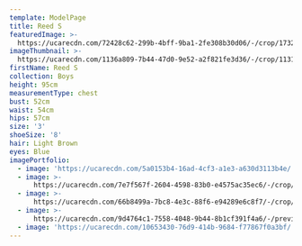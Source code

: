 ```yaml
---
template: ModelPage
title: Reed S
featuredImage: >-
  https://ucarecdn.com/72428c62-299b-4bff-9ba1-2fe308b30d06/-/crop/1732x1102/0,241/-/preview/
imageThumbnail: >-
  https://ucarecdn.com/1136a809-7b44-47d0-9e52-a2f821fe3d36/-/crop/1131x1430/81,0/-/preview/
firstName: Reed S
collection: Boys
height: 95cm
measurementType: chest
bust: 52cm
waist: 54cm
hips: 57cm
size: '3'
shoeSize: '8'
hair: Light Brown
eyes: Blue
imagePortfolio:
  - image: 'https://ucarecdn.com/5a0153b4-16ad-4cf3-a1e3-a630d3113b4e/'
  - image: >-
      https://ucarecdn.com/7e7f567f-2604-4598-83b0-e4575ac35ec6/-/crop/1788x2126/0,110/-/preview/
  - image: >-
      https://ucarecdn.com/66b8499a-7bc8-4e3c-88f6-e94289e6c8f7/-/crop/1468x2003/62,446/-/preview/
  - image: >-
      https://ucarecdn.com/9d4764c1-7558-4048-9b44-8b1cf391f4a6/-/preview/-/rotate/90/
  - image: 'https://ucarecdn.com/10653430-76d9-414b-9684-f77867f0a3bf/'
---
```


